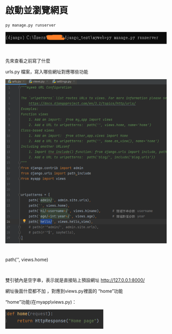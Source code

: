# 啟動並瀏覽網頁

    py manage.py runserver

![image](https://github.com/YueYue32/Django_Learning/blob/main/8%20%E5%95%9F%E5%8B%95%E4%B8%A6%E7%80%8F%E8%A6%BD%E7%B6%B2%E9%A0%81/1.png)


#


先來查看之前寫了什麼

urls.py 檔案，寫入哪些網址對應哪些功能

![image](https://github.com/YueYue32/Django_Learning/blob/main/8%20%E5%95%9F%E5%8B%95%E4%B8%A6%E7%80%8F%E8%A6%BD%E7%B6%B2%E9%A0%81/2.png)


#


path('', views.home)

<br>

雙引號內是空字串，表示就是直接貼上預設網址 http://127.0.0.1:8000/

網址後面什麼都不加 ，對應到views.py裡面的 “home”功能


“home”功能(在myapp\views.py)：

![image](https://github.com/YueYue32/Django_Learning/blob/main/8%20%E5%95%9F%E5%8B%95%E4%B8%A6%E7%80%8F%E8%A6%BD%E7%B6%B2%E9%A0%81/3.png)
